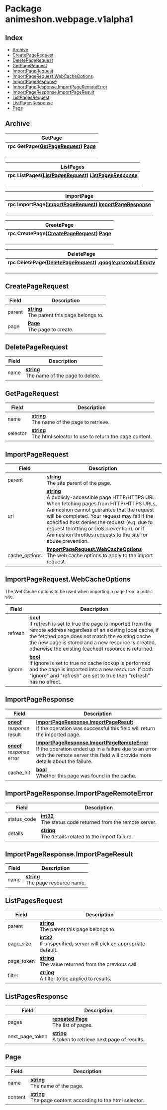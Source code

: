 # Package animeshon.webpage.v1alpha1

## Index
- [Archive](#animeshon.webpage.v1alpha1.Archive)
- [CreatePageRequest](#animeshon.webpage.v1alpha1.CreatePageRequest)
- [DeletePageRequest](#animeshon.webpage.v1alpha1.DeletePageRequest)
- [GetPageRequest](#animeshon.webpage.v1alpha1.GetPageRequest)
- [ImportPageRequest](#animeshon.webpage.v1alpha1.ImportPageRequest)
- [ImportPageRequest.WebCacheOptions](#animeshon.webpage.v1alpha1.ImportPageRequest.WebCacheOptions)
- [ImportPageResponse](#animeshon.webpage.v1alpha1.ImportPageResponse)
- [ImportPageResponse.ImportPageRemoteError](#animeshon.webpage.v1alpha1.ImportPageResponse.ImportPageRemoteError)
- [ImportPageResponse.ImportPageResult](#animeshon.webpage.v1alpha1.ImportPageResponse.ImportPageResult)
- [ListPagesRequest](#animeshon.webpage.v1alpha1.ListPagesRequest)
- [ListPagesResponse](#animeshon.webpage.v1alpha1.ListPagesResponse)
- [Page](#animeshon.webpage.v1alpha1.Page)

## <span id="animeshon.webpage.v1alpha1.Archive">Archive</span>



| <span id="animeshon.webpage.v1alpha1.Archive.GetPage">GetPage</span> |
| --- |
| **rpc GetPage([GetPageRequest](#animeshon.webpage.v1alpha1.GetPageRequest)) [Page](#animeshon.webpage.v1alpha1.Page)**<br/><br/> |

| <span id="animeshon.webpage.v1alpha1.Archive.ListPages">ListPages</span> |
| --- |
| **rpc ListPages([ListPagesRequest](#animeshon.webpage.v1alpha1.ListPagesRequest)) [ListPagesResponse](#animeshon.webpage.v1alpha1.ListPagesResponse)**<br/><br/> |

| <span id="animeshon.webpage.v1alpha1.Archive.ImportPage">ImportPage</span> |
| --- |
| **rpc ImportPage([ImportPageRequest](#animeshon.webpage.v1alpha1.ImportPageRequest)) [ImportPageResponse](#animeshon.webpage.v1alpha1.ImportPageResponse)**<br/><br/> |

| <span id="animeshon.webpage.v1alpha1.Archive.CreatePage">CreatePage</span> |
| --- |
| **rpc CreatePage([CreatePageRequest](#animeshon.webpage.v1alpha1.CreatePageRequest)) [Page](#animeshon.webpage.v1alpha1.Page)**<br/><br/> |

| <span id="animeshon.webpage.v1alpha1.Archive.DeletePage">DeletePage</span> |
| --- |
| **rpc DeletePage([DeletePageRequest](#animeshon.webpage.v1alpha1.DeletePageRequest)) [.google.protobuf.Empty](#google.protobuf.Empty)**<br/><br/> |


## <span id="animeshon.webpage.v1alpha1.CreatePageRequest">CreatePageRequest</span>



| Field | Description |
| --- | --- |
| parent | **[ string](#string)**<br/>The parent this page belongs to. |
| page | **[ Page](#Page)**<br/>The page to create. |

## <span id="animeshon.webpage.v1alpha1.DeletePageRequest">DeletePageRequest</span>



| Field | Description |
| --- | --- |
| name | **[ string](#string)**<br/>The name of the page to delete. |

## <span id="animeshon.webpage.v1alpha1.GetPageRequest">GetPageRequest</span>



| Field | Description |
| --- | --- |
| name | **[ string](#string)**<br/>The name of the page to retrieve. |
| selector | **[ string](#string)**<br/>The html selector to use to return the page content. |

## <span id="animeshon.webpage.v1alpha1.ImportPageRequest">ImportPageRequest</span>



| Field | Description |
| --- | --- |
| parent | **[ string](#string)**<br/>The site parent of the page. |
| uri | **[ string](#string)**<br/>A publicly-accessible page HTTP/HTTPS URL. When fetching pages from HTTP/HTTPS URLs, Animeshon cannot guarantee that the request will be completed. Your request may fail if the specified host denies the request (e.g. due to request throttling or DoS prevention), or if Animeshon throttles requests to the site for abuse prevention. |
| cache_options | **[ ImportPageRequest.WebCacheOptions](#ImportPageRequest.WebCacheOptions)**<br/>The web cache options to apply to the import request. |

## <span id="animeshon.webpage.v1alpha1.ImportPageRequest.WebCacheOptions">ImportPageRequest.WebCacheOptions</span>

The WebCache options to be used when importing a page from a public site.

| Field | Description |
| --- | --- |
| refresh | **[ bool](#bool)**<br/>If refresh is set to true the page is imported from the remote address regardless of an existing local cache, if the fetched page does not match the existing cache the new page is stored and a new resource is created, otherwise the existing (cached) resource is returned. |
| ignore | **[ bool](#bool)**<br/>If ignore is set to true no cache lookup is performed and the page is imported into a new resource. If both "ignore" and "refresh" are set to true then "refresh" has no effect. |

## <span id="animeshon.webpage.v1alpha1.ImportPageResponse">ImportPageResponse</span>



| Field | Description |
| --- | --- |
| **[oneof](https://developers.google.com/protocol-buffers/docs/proto3#oneof)** _response_<br />result | **[ ImportPageResponse.ImportPageResult](#ImportPageResponse.ImportPageResult)**<br/>If the operation was successful this field will return the imported page. |
| **[oneof](https://developers.google.com/protocol-buffers/docs/proto3#oneof)** _response_<br />error | **[ ImportPageResponse.ImportPageRemoteError](#ImportPageResponse.ImportPageRemoteError)**<br/>If the operation ended up in a failure due to an error with the remote server this field will provide more details about the failure. |
| cache_hit | **[ bool](#bool)**<br/>Whether this page was found in the cache. |

## <span id="animeshon.webpage.v1alpha1.ImportPageResponse.ImportPageRemoteError">ImportPageResponse.ImportPageRemoteError</span>



| Field | Description |
| --- | --- |
| status_code | **[ int32](#int32)**<br/>The status code returned from the remote server. |
| details | **[ string](#string)**<br/>The details related to the import failure. |

## <span id="animeshon.webpage.v1alpha1.ImportPageResponse.ImportPageResult">ImportPageResponse.ImportPageResult</span>



| Field | Description |
| --- | --- |
| name | **[ string](#string)**<br/>The page resource name. |

## <span id="animeshon.webpage.v1alpha1.ListPagesRequest">ListPagesRequest</span>



| Field | Description |
| --- | --- |
| parent | **[ string](#string)**<br/>The parent this page belongs to. |
| page_size | **[ int32](#int32)**<br/>If unspecified, server will pick an appropriate default. |
| page_token | **[ string](#string)**<br/>The value returned from the previous call. |
| filter | **[ string](#string)**<br/>A filter to be applied to results. |

## <span id="animeshon.webpage.v1alpha1.ListPagesResponse">ListPagesResponse</span>



| Field | Description |
| --- | --- |
| pages | **[repeated Page](#Page)**<br/>The list of pages. |
| next_page_token | **[ string](#string)**<br/>A token to retrieve next page of results. |

## <span id="animeshon.webpage.v1alpha1.Page">Page</span>



| Field | Description |
| --- | --- |
| name | **[ string](#string)**<br/>The name of the page. |
| content | **[ string](#string)**<br/>The page content according to the html selector. |
